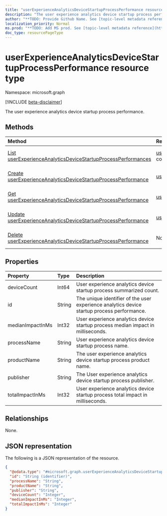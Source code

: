 ```yaml
---
title: "userExperienceAnalyticsDeviceStartupProcessPerformance resource type"
description: "The user experience analytics device startup process performance."
author: "**TODO: Provide Github Name. See [topic-level metadata reference](https://msgo.azurewebsites.net/add/document/guidelines/metadata.html#topic-level-metadata)**"
localization_priority: Normal
ms.prod: "**TODO: Add MS prod. See [topic-level metadata reference](https://msgo.azurewebsites.net/add/document/guidelines/metadata.html#topic-level-metadata)**"
doc_type: resourcePageType
---
```


# userExperienceAnalyticsDeviceStartupProcessPerformance resource type

Namespace: microsoft.graph

[!INCLUDE [beta-disclaimer](../../includes/beta-disclaimer.md)]

The user experience analytics device startup process performance.

## Methods
|Method|Return type|Description|
|:---|:---|:---|
|[List userExperienceAnalyticsDeviceStartupProcessPerformances](../api/userexperienceanalyticsdevicestartupprocessperformance-list.md)|[userExperienceAnalyticsDeviceStartupProcessPerformance](../resources/userexperienceanalyticsdevicestartupprocessperformance.md) collection|Get a list of the [userExperienceAnalyticsDeviceStartupProcessPerformance](../resources/userexperienceanalyticsdevicestartupprocessperformance.md) objects and their properties.|
|[Create userExperienceAnalyticsDeviceStartupProcessPerformance](../api/userexperienceanalyticsdevicestartupprocessperformance-create.md)|[userExperienceAnalyticsDeviceStartupProcessPerformance](../resources/userexperienceanalyticsdevicestartupprocessperformance.md)|Create a new [userExperienceAnalyticsDeviceStartupProcessPerformance](../resources/userexperienceanalyticsdevicestartupprocessperformance.md) object.|
|[Get userExperienceAnalyticsDeviceStartupProcessPerformance](../api/userexperienceanalyticsdevicestartupprocessperformance-get.md)|[userExperienceAnalyticsDeviceStartupProcessPerformance](../resources/userexperienceanalyticsdevicestartupprocessperformance.md)|Read the properties and relationships of a [userExperienceAnalyticsDeviceStartupProcessPerformance](../resources/userexperienceanalyticsdevicestartupprocessperformance.md) object.|
|[Update userExperienceAnalyticsDeviceStartupProcessPerformance](../api/userexperienceanalyticsdevicestartupprocessperformance-update.md)|[userExperienceAnalyticsDeviceStartupProcessPerformance](../resources/userexperienceanalyticsdevicestartupprocessperformance.md)|Update the properties of a [userExperienceAnalyticsDeviceStartupProcessPerformance](../resources/userexperienceanalyticsdevicestartupprocessperformance.md) object.|
|[Delete userExperienceAnalyticsDeviceStartupProcessPerformance](../api/userexperienceanalyticsdevicestartupprocessperformance-delete.md)|None|Deletes a [userExperienceAnalyticsDeviceStartupProcessPerformance](../resources/userexperienceanalyticsdevicestartupprocessperformance.md) object.|

## Properties
|Property|Type|Description|
|:---|:---|:---|
|deviceCount|Int64|User experience analytics device startup process summarized count.|
|id|String|The unique identifier of the user experience analytics device startup process performance.|
|medianImpactInMs|Int32|User experience analytics device startup process median impact in milliseconds.|
|processName|String|User experience analytics device startup process name.|
|productName|String|The user experience analytics device startup process product name.|
|publisher|String|The User experience analytics device startup process publisher.|
|totalImpactInMs|Int32|User experience analytics device startup process total impact in milliseconds.|

## Relationships
None.

## JSON representation
The following is a JSON representation of the resource.
<!-- {
  "blockType": "resource",
  "keyProperty": "id",
  "@odata.type": "microsoft.graph.userExperienceAnalyticsDeviceStartupProcessPerformance",
  "openType": false
}
-->
``` json
{
  "@odata.type": "#microsoft.graph.userExperienceAnalyticsDeviceStartupProcessPerformance",
  "id": "String (identifier)",
  "processName": "String",
  "productName": "String",
  "publisher": "String",
  "deviceCount": "Integer",
  "medianImpactInMs": "Integer",
  "totalImpactInMs": "Integer"
}
```


